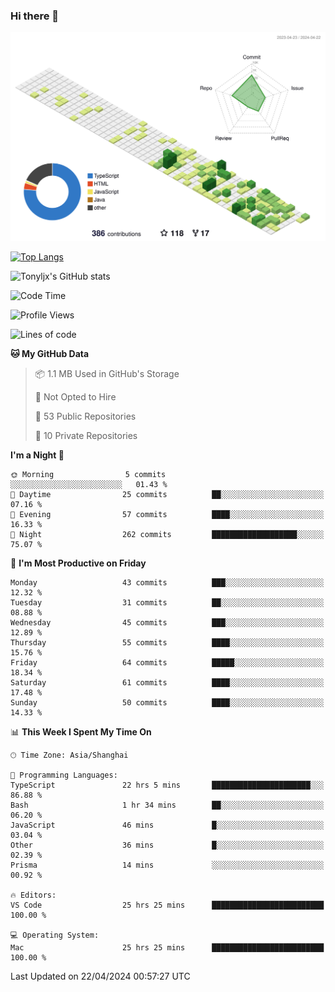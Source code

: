 ### Hi there 👋

![](./profile-3d-contrib/profile-green-animate.svg)

 

[![Top Langs](https://github-readme-stats.vercel.app/api/top-langs/?username=tonyljx)](https://github.com/anuraghazra/github-readme-stats)

![Tonyljx's GitHub stats](https://github-readme-stats.vercel.app/api?username=tonyljx&theme=default&show_icons=true)

 

<!--START_SECTION:waka-->
![Code Time](http://img.shields.io/badge/Code%20Time-334%20hrs%204%20mins-blue)

![Profile Views](http://img.shields.io/badge/Profile%20Views-23-blue)

![Lines of code](https://img.shields.io/badge/From%20Hello%20World%20I%27ve%20Written-413.0%20thousand%20lines%20of%20code-blue)

**🐱 My GitHub Data** 

> 📦 1.1 MB Used in GitHub's Storage 
 > 
> 🚫 Not Opted to Hire
 > 
> 📜 53 Public Repositories 
 > 
> 🔑 10 Private Repositories 
 > 
**I'm a Night 🦉** 

```text
🌞 Morning                5 commits           ░░░░░░░░░░░░░░░░░░░░░░░░░   01.43 % 
🌆 Daytime                25 commits          ██░░░░░░░░░░░░░░░░░░░░░░░   07.16 % 
🌃 Evening                57 commits          ████░░░░░░░░░░░░░░░░░░░░░   16.33 % 
🌙 Night                  262 commits         ███████████████████░░░░░░   75.07 % 
```
📅 **I'm Most Productive on Friday** 

```text
Monday                   43 commits          ███░░░░░░░░░░░░░░░░░░░░░░   12.32 % 
Tuesday                  31 commits          ██░░░░░░░░░░░░░░░░░░░░░░░   08.88 % 
Wednesday                45 commits          ███░░░░░░░░░░░░░░░░░░░░░░   12.89 % 
Thursday                 55 commits          ████░░░░░░░░░░░░░░░░░░░░░   15.76 % 
Friday                   64 commits          █████░░░░░░░░░░░░░░░░░░░░   18.34 % 
Saturday                 61 commits          ████░░░░░░░░░░░░░░░░░░░░░   17.48 % 
Sunday                   50 commits          ████░░░░░░░░░░░░░░░░░░░░░   14.33 % 
```


📊 **This Week I Spent My Time On** 

```text
🕑︎ Time Zone: Asia/Shanghai

💬 Programming Languages: 
TypeScript               22 hrs 5 mins       ██████████████████████░░░   86.88 % 
Bash                     1 hr 34 mins        ██░░░░░░░░░░░░░░░░░░░░░░░   06.20 % 
JavaScript               46 mins             █░░░░░░░░░░░░░░░░░░░░░░░░   03.04 % 
Other                    36 mins             █░░░░░░░░░░░░░░░░░░░░░░░░   02.39 % 
Prisma                   14 mins             ░░░░░░░░░░░░░░░░░░░░░░░░░   00.92 % 

🔥 Editors: 
VS Code                  25 hrs 25 mins      █████████████████████████   100.00 % 

💻 Operating System: 
Mac                      25 hrs 25 mins      █████████████████████████   100.00 % 
```


 Last Updated on 22/04/2024 00:57:27 UTC
<!--END_SECTION:waka-->
